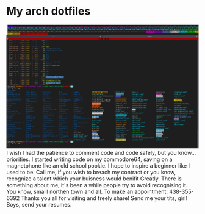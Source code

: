 # My arch dotfiles

![GitHub Logo](/info/combine.png)
I wish I had the patience to comment code and code safely, but you know... priorities.
I started writing code on my commodore64, saving on a magnetphone like an old school pookie.
I hope to inspire a beginner like I used to be. Call me, if you wish to breach my contract
or you know, recognize a talent which your buisness would benifit Greatly. There is something
about me, it's been a while people try to avoid recognising it. You know, smalll northen town 
and all. To make an appointment:
438-355-6392
Thanks you all for visiting and freely share! Send me your tits, girl! Boys, send your resumes. 

